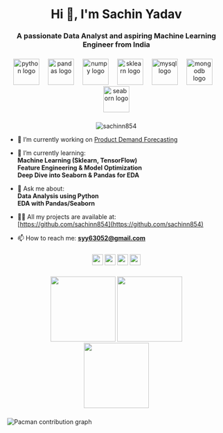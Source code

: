 <h1 align="center">Hi 👋, I'm Sachin Yadav</h1>
<h3 align="center">A passionate Data Analyst and aspiring Machine Learning Engineer from India</h3>

###

<div align="center">
  <img src="https://skillicons.dev/icons?i=py" height="60" alt="python logo" />
  <img width="12" />
  <img src="https://skillicons.dev/icons?i=pandas" height="60" alt="pandas logo" />
  <img width="12" />
  <img src="https://skillicons.dev/icons?i=numpy" height="60" alt="numpy logo" />
  <img width="12" />
  <img src="https://skillicons.dev/icons?i=sklearn" height="60" alt="sklearn logo" />
  <img width="12" />
  <img src="https://skillicons.dev/icons?i=mysql" height="60" alt="mysql logo" />
  <img width="12" />
  <img src="https://skillicons.dev/icons?i=mongodb" height="60" alt="mongodb logo" />
  <img width="12" />
  <img src="https://skillicons.dev/icons?i=seaborn" height="60" alt="seaborn logo" />
</div>

###

<p align="center">
  <img src="https://komarev.com/ghpvc/?username=sachinn854&label=Profile%20views&color=0e75b6&style=flat" alt="sachinn854" />
</p>

- 🔭 I’m currently working on [Product Demand Forecasting](https://github.com/sachinn854/Product-Demand-Forecasting.git)

- 🌱 I’m currently learning:  
  **Machine Learning (Sklearn, TensorFlow)**  
  **Feature Engineering & Model Optimization**  
  **Deep Dive into Seaborn & Pandas for EDA**

- 💬 Ask me about:  
  **Data Analysis using Python**  
  **EDA with Pandas/Seaborn**

- 👨‍💻 All my projects are available at:  
  [https://github.com/sachinn854](https://github.com/sachinn854)

- 📫 How to reach me: **syy63052@gmail.com**

###

<div align="center">
  <a href="https://linkedin.com/in/sachinyadavcs" target="_blank"><img src="https://img.shields.io/static/v1?message=LinkedIn&logo=linkedin&label=&color=0077B5&logoColor=white&style=for-the-badge" height="25" /></a>
  <a href="https://www.codechef.com/users/sachiny0212" target="_blank"><img src="https://img.shields.io/static/v1?message=CodeChef&logo=codechef&label=&color=5B4638&logoColor=white&style=for-the-badge" height="25" /></a>
  <a href="https://www.hackerrank.com/cs23b1042" target="_blank"><img src="https://img.shields.io/static/v1?message=HackerRank&logo=hackerrank&label=&color=2EC866&logoColor=white&style=for-the-badge" height="25" /></a>
  <a href="https://www.leetcode.com/sachinyadav_10" target="_blank"><img src="https://img.shields.io/static/v1?message=LeetCode&logo=leetcode&label=&color=FFA116&logoColor=white&style=for-the-badge" height="25" /></a>
</div>

###

<div align="center">
  <img src="https://github-readme-stats.vercel.app/api?username=sachinn854&show_icons=true&locale=en&theme=dracula" height="150" />
  <img src="https://github-readme-stats.vercel.app/api/top-langs/?username=sachinn854&layout=compact&theme=dracula" height="150" />
</div>

<div align="center">
  <img src="https://github-profile-trophy.vercel.app/?username=sachinn854&theme=dracula&column=3&margin-w=8&margin-h=8" height="150" />
</div>

###

<picture>
  <source media="(prefers-color-scheme: dark)" srcset="https://raw.githubusercontent.com/sachinn854/sachinn854/output/pacman-contribution-graph-dark.svg">
  <source media="(prefers-color-scheme: light)" srcset="https://raw.githubusercontent.com/sachinn854/sachinn854/output/pacman-contribution-graph.svg">
  <img alt="Pacman contribution graph" src="https://raw.githubusercontent.com/sachinn854/sachinn854/output/pacman-contribution-graph.svg">
</picture>
